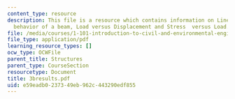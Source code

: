 ```yaml
---
content_type: resource
description: This file is a resource which contains information on Linear elastic
  behavior of a beam, Load versus Displacement and Stress  versus Load.
file: /media/courses/1-101-introduction-to-civil-and-environmental-engineering-design-i-fall-2006/e59eadb0237349eb962c443290edf855_3bresults.pdf
file_type: application/pdf
learning_resource_types: []
ocw_type: OCWFile
parent_title: Structures
parent_type: CourseSection
resourcetype: Document
title: 3bresults.pdf
uid: e59eadb0-2373-49eb-962c-443290edf855
---
```

